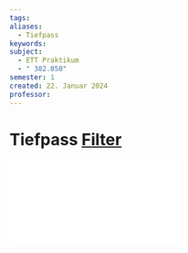 ```yaml
---
tags: 
aliases:
  - Tiefpass
keywords: 
subject:
  - ETT Praktikum
  - " 382.050"
semester: 1
created: 22. Januar 2024
professor:
---
```

 

# Tiefpass [Filter](Filter.md)

![](../xEDU/ELIT_PR/AnalogeDigitaleST/ELIT-PR_AD-ST_k12136610_k12306171.pdf)


